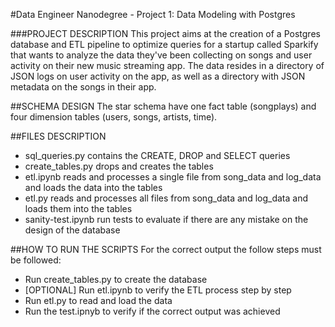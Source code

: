 #Data Engineer Nanodegree - Project 1: Data Modeling with Postgres

###PROJECT DESCRIPTION
This project aims at the creation of a Postgres database and ETL pipeline to optimize queries for a startup called Sparkify that wants to analyze the data they've been collecting on songs and user activity on their new music streaming app.
The data resides in a directory of JSON logs on user activity on the app, as well as a directory with JSON metadata on the songs in their app.

##SCHEMA DESIGN
The star schema have one fact table (songplays) and four dimension tables (users, songs, artists, time).

##FILES DESCRIPTION

- sql_queries.py contains the CREATE, DROP and SELECT queries
- create_tables.py drops and creates the tables
- etl.ipynb reads and processes a single file from song_data and log_data and loads the data into the tables
- etl.py reads and processes all files from song_data and log_data and loads them into the tables
- sanity-test.ipynb run tests to evaluate if there are any mistake on the design of the database

##HOW TO RUN THE SCRIPTS
For the correct output the follow steps must be followed:
- Run create_tables.py to create the database
- [OPTIONAL] Run etl.ipynb to verify the ETL process step by step
- Run etl.py to read and load the data
- Run the test.ipnyb to verify if the correct output was achieved